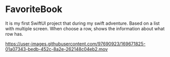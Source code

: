 # FavoriteBook
It is my first SwiftUI project that during my swift adventure. Based on a list with multiple screen. When choose a row, shows the information about what row has.


https://user-images.githubusercontent.com/97690923/169671825-01a07343-bedb-452c-8a2e-262148c04eb2.mov

